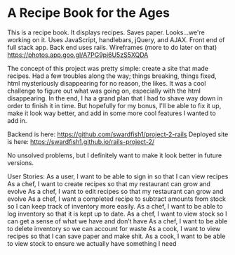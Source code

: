 # A Recipe Book for the Ages
This is a recipe book. It displays recipes. Saves paper. Looks...we're working on it.
Uses JavaScript, handlebars, jQuery, and AJAX. Front end of full stack app. Back end uses rails.
Wireframes (more to do later on that) https://photos.app.goo.gl/A7PG9pi6U5zS5XQDA

The concept of this project was pretty simple: create a site that made recipes. Had a few troubles along the way; things breaking, things fixed, html mysteriously disappearing for no reason, the likes. It was a cool challenge to figure out what was going on, especially with the html disappearing. In the end, I ha a grand plan that I had to shave way down in order to finish it in time. But hopefully for my bonus, I'll be able to fix it up, make it look way better, and add in some more cool features I wanted to add in.

Backend is here: https://github.com/swardfish1/project-2-rails
Deployed site is here: https://swardfish1.github.io/rails-project-2/

No unsolved problems, but I definitely want to make it look better in future versions.

User Stories:
As a user, I want to be able to sign in so that I can view recipes
As a chef, I want to create recipes so that my restaurant can grow and evolve
As a chef, I want to edit recipes so that my restaurant can grow and evolve
As a chef, I want a completed recipe to subtract amounts from stock so I can keep track of inventory more easily.
As a chef, I want to be able to log inventory so that it is kept up to date.
As a chef, I want to view stock so I can get a sense of what we have and don’t have
As a chef, I want to be able to delete inventory so we can account for waste
As a cook, I want to view recipes so that I can save paper and make shit.
As a cook, I want to be able to view stock to ensure we actually have something I need
